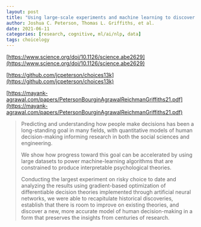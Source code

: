 ```yaml
---
layout: post
title: "Using large-scale experiments and machine learning to discover theories of human decision-making"
author: Joshua C. Peterson, Thomas L. Griffiths, et al.
date: 2021-06-11
categories: [research, cognitive, ml/ai/nlp, data]
tags: choicelogy
---
```


[https://www.science.org/doi/10.1126/science.abe2629](https://www.science.org/doi/10.1126/science.abe2629)

[https://github.com/jcpeterson/choices13k](https://github.com/jcpeterson/choices13k)

[https://mayank-agrawal.com/papers/PetersonBourginAgrawalReichmanGriffiths21.pdf](https://mayank-agrawal.com/papers/PetersonBourginAgrawalReichmanGriffiths21.pdf)

> Predicting and understanding how people make decisions has been a long-standing goal in many fields, with quantitative models of human decision-making informing research in both the social sciences and engineering. 
>
> We show how progress toward this goal can be accelerated by using large datasets to power machine-learning algorithms that are constrained to produce interpretable psychological theories. 
>
> Conducting the largest experiment on risky choice to date and analyzing the results using gradient-based optimization of differentiable decision theories implemented through artificial neural networks, we were able to recapitulate historical discoveries, establish that there is room to improve on existing theories, and discover a new, more accurate model of human decision-making in a form that preserves the insights from centuries of research.
